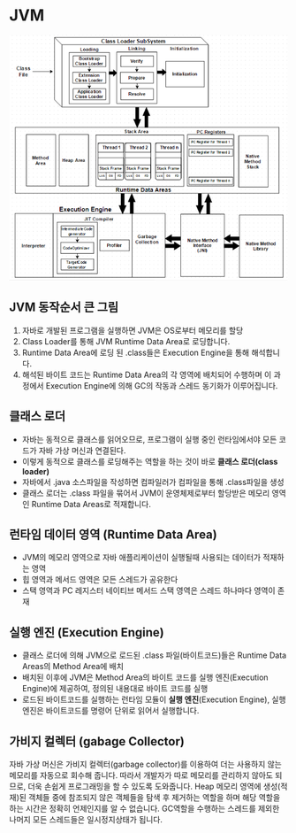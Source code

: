 # JVM

![JVM 구조](img/JVM-Architecture.png)

## JVM 동작순서 큰 그림

1. 자바로 개발된 프로그램을 실행하면 JVM은 OS로부터 메모리를 할당
2. Class Loader를 통해 JVM Runtime Data Area로 로딩합니다.
3. Runtime Data Area에 로딩 된 .class들은 Execution Engine을 통해 해석합니다.
4. 해석된 바이트 코드는 Runtime Data Area의 각 영역에 배치되어 수행하며 이 과정에서 Execution Engine에 의해 GC의 작동과 스레드 동기화가 이루어집니다.

## 클래스 로더

- 자바는 동적으로 클래스를 읽어오므로, 프로그램이 실행 중인 런타임에서야 모든 코드가 자바 가상 머신과 연결된다.
- 이렇게 동적으로 클래스를 로딩해주는 역할을 하는 것이 바로 **클래스 로더(class loader)**
- 자바에서 .java 소스파일을 작성하면 컴파일러가 컴파일을 통해 .class파일을 생성
- 클래스 로더는 .class 파일을 묶어서 JVM이 운영체제로부터 할당받은 메모리 영역인 Runtime Data Areas로 적재합니다.

## 런타임 데이터 영역 (Runtime Data Area)

- JVM의 메모리 영역으로 자바 애플리케이션이 실행될때 사용되는 데이터가 적재하는 영역
- 힙 영역과 메서드 영역은 모든 스레드가 공유한다
- 스택 영역과 PC 레지스터 네이티브 메서드 스택 영역은 스레드 하나마다 영역이 존재

## 실행 엔진 (Execution Engine)

- 클래스 로더에 의해 JVM으로 로드된 .class 파일(바이트코드)들은 Runtime Data Areas의 Method Area에 배치
- 배치된 이후에 JVM은 Method Area의 바이트 코드를 실행 엔진(Execution Engine)에 제공하여, 정의된 내용대로 바이트 코드를 실행
- 로드된 바이트코드를 실행하는 런타임 모듈이 **실행 엔진**(Execution Engine), 실행 엔진은 바이트코드를 명령어 단위로 읽어서 실행합니다.

## 가비지 컬렉터 (gabage Collector)

자바 가상 머신은 가비지 컬렉터(garbage collector)를 이용하여 더는 사용하지 않는 메모리를 자동으로 회수해 줍니다. 따라서 개발자가 따로 메모리를 관리하지 않아도 되므로, 더욱 손쉽게 프로그래밍을 할 수 있도록 도와줍니다. Heap 메모리 영역에 생성(적재)된 객체들 중에 참조되지 않은 객체들을 탐색 후 제거하는 역할을 하며 해당 역할을 하는 시간은 정확히 언제인지를 알 수 없습니다. GC역할을 수행하는 스레드를 제외한 나머지 모든 스레드들은 일시정지상태가 됩니다.
